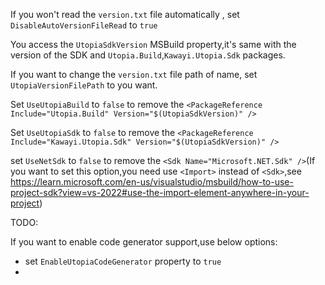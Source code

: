 
If you won't read the `version.txt` file automatically , set `DisableAutoVersionFileRead` to `true`

You access the `UtopiaSdkVersion` MSBuild property,it's same with the version of the SDK and `Utopia.Build`,`Kawayi.Utopia.Sdk` packages.

If you want to change the `version.txt` file path of name, set `UtopiaVersionFilePath` to you want.

Set `UseUtopiaBuild` to `false` to remove the `<PackageReference Include="Utopia.Build" Version="$(UtopiaSdkVersion)" />`

Set `UseUtopiaSdk` to `false` to remove the `<PackageReference Include="Kawayi.Utopia.Sdk" Version="$(UtopiaSdkVersion)" />`

set `UseNetSdk` to `false` to remove the `<Sdk Name="Microsoft.NET.Sdk" />`(If you want to set this option,you need use `<Import>` instead of `<Sdk>`,see https://learn.microsoft.com/en-us/visualstudio/msbuild/how-to-use-project-sdk?view=vs-2022#use-the-import-element-anywhere-in-your-project)


TODO:

If you want to enable code generator support,use below options:
 - set `EnableUtopiaCodeGenerator` property to `true`
 - 

